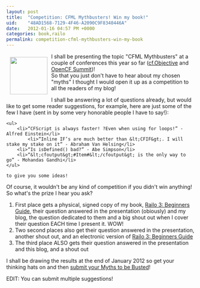 ```yaml
---
layout: post
title:  "Competition: CFML Mythbusters! Win my book!"
uid:	"48AD1568-7129-4F46-A2090C9F8340446A"
date:   2012-01-16 04:57 PM +0000
categories: book,railo
permalink: competition-cfml-mythbusters-win-my-book
---
```

<img src="http://www.markdrew.co.uk/blog/enclosures/mythbusters_busted..png" width="100" align="left" vspace="10" hspace="10">
<p>I shall be presenting the topic "CFML Mythbusters" at a couple of conferences this year so far (<a href="http://www.cfobjective.com/" title="cf.Objective() 2012: The Only Enterprise ColdFusion Conference... - cf.Objective()">cf.Objective</a> and <a href="http://opencfsummit.org/" title="Home - OpenCF Summit">OpenCF Summit</a>)! 
<br>	
So that you just don't have to hear about my chosen "myths" I thought I would open it up as a competition to all the readers of my blog! </p>

<p>
	I shall be answering a lot of questions already, but would like to get some reader suggestions, for example, here are just some of the few I have (sent in by some very honorable people I have to say!):
	
	<ul>
		<li>“CFScript is always faster! ?Even when using for loops!” - Alfred Einstein</li>
			<li>“Inline IF’s are much better than &lt;CFIF&gt;. I will stake my stake on it” - Abraham Van Helsing</li>
		<li>“Is isDefined() bad?” - Abe Simpson</li>
		<li>“&lt;cfoutput&gt;#Item#&lt;/cfoutput&gt; is the only way to go” - Mohandas Gandhi</li>
	</ul>
	
	to give you some ideas!
</p>
<p>
	Of course, it wouldn't be any kind of competition if you didn't win anything! So what's the prize I hear you ask?
	<br>
	<ol>
		<li>First place gets a physical, signed copy of my book, <a href="bit.ly/RailoBook">Railo 3: Beginners Guide</a>, their question answered in the presentation (obiously) and my blog, the question dedicated to them and a big shout out when I cover their question EACH time I present it. WOW!</li>
		<li>Two second places also get their question answered in the presentation, another shout out, and an electronic version of <a href="bit.ly/RailoBook">Railo 3: Beginners Guide</a>
		</li>
		<li>The third place ALSO gets their question answered in the presentation and this blog, and a shout out</li>
	</ol>
</p>

<p>
	I shall be drawing the results at the end of January 2012 so get your thinking hats on and then <a href="https://docs.google.com/spreadsheet/viewform?formkey=dDE5ZUpNeVZ1T21GbjFKU0s3MlJoaEE6MQ">submit your Myths to be Busted</a>!
</p>

<p>
EDIT: You can submit multiple suggestions!	
</p>